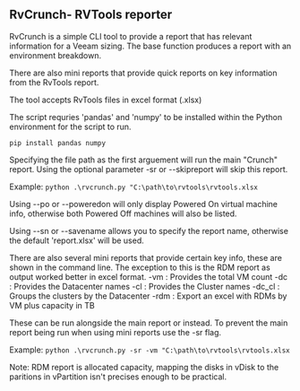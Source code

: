 ## RvCrunch- RVTools reporter

RvCrunch is a simple CLI tool to provide a report that has relevant information for a Veeam sizing. The base function produces a report with an environment breakdown.

There are also mini reports that provide quick reports on key information from the RvTools report.

The tool accepts RvTools files in excel format (.xlsx)

The script requries 'pandas' and 'numpy' to be installed within the Python environment for the script to run.

`pip install pandas numpy`

Specifying the file path as the first arguement will run the main "Crunch" report. Using the optional parameter -sr or --skipreport will skip this report.

Example:
`python .\rvcrunch.py "C:\path\to\rvtools\rvtools.xlsx`

Using --po or --poweredon will only display Powered On virtual machine info, otherwise both Powered Off machines will also be listed.

Using --sn or --savename allows you to specify the report name, otherwise the default 'report.xlsx' will be used.

There are also several mini reports that provide certain key info, these are shown in the command line. The exception to this is the RDM report as output worked better in excel format.
-vm : Provides the total VM count
-dc : Provides the Datacenter names
-cl : Provides the Cluster names
-dc_cl : Groups the clusters by the Datacenter
-rdm : Export an excel with RDMs by VM plus capacity in TB

These can be run alongside the main report or instead. To prevent the main report being run when using mini reports use the -sr flag.

Example:
`python .\rvcrunch.py -sr -vm "C:\path\to\rvtools\rvtools.xlsx`

Note: RDM report is allocated capacity, mapping the disks in vDisk to the paritions in vPartition isn't precises enough to be practical.
